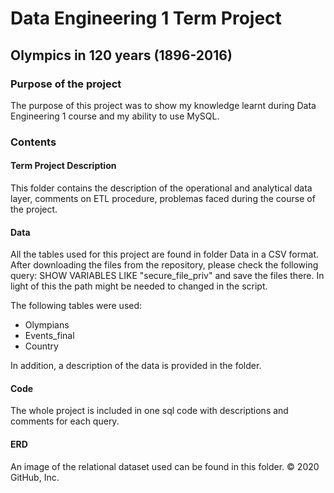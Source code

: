 # Data Engineering 1 Term Project

## Olympics in 120 years (1896-2016)

### Purpose of the project

The purpose of this project was to show my knowledge learnt during Data Engineering 1 course and my ability to use MySQL.

### Contents 

#### Term Project Description

This folder contains the description of the operational and analytical data layer, comments on ETL procedure, problemas faced during the course of the project.

#### Data

All the tables used for this project are found in folder Data in a CSV format. After downloading the files from the repository, please check the following query: SHOW VARIABLES LIKE "secure_file_priv" and save the files there. In light of this the path might be needed to changed in the script.

The following tables were used:
* Olympians
* Events_final
* Country

In addition, a description of the data is provided in the folder.

#### Code

The whole project is included in one sql code with descriptions and comments for each query. 


#### ERD

An image of the relational dataset used can be found in this folder.
© 2020 GitHub, Inc.
